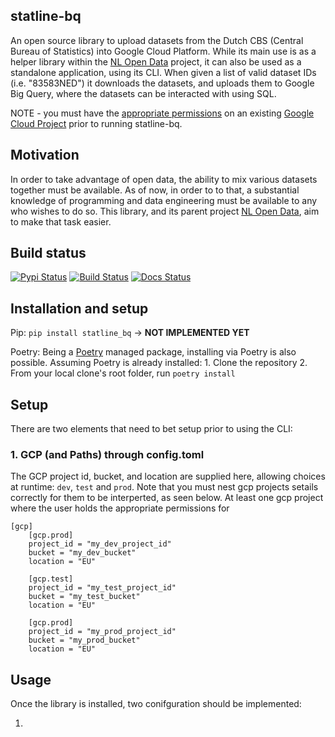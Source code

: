 ## statline-bq
An open source library to upload datasets from the Dutch CBS (Central Bureau of Statistics) into Google Cloud Platform. While its main use is as a helper library within the [NL Open Data](https://github.com/dataverbinders/nl-open-data) project, it can also be used as a standalone application, using its CLI. When given a list of valid dataset IDs (i.e. "83583NED") it downloads the datasets, and uploads them to Google Big Query, where the datasets can be interacted with using SQL.

NOTE - you must have the [appropriate permissions](https://cloud.google.com/bigquery/docs/dataset-access-controls) on an existing [Google Cloud Project](https://cloud.google.com/resource-manager/docs/creating-managing-projects) prior to running statline-bq. 

## Motivation
In order to take advantage of open data, the ability to mix various datasets together must be available. As of now, in order to to that, a substantial knowledge of programming and data engineering must be available to any who wishes to do so. This library, and its parent project [NL Open Data](https://github.com/dataverbinders/nl-open-data), aim to make that task easier.

## Build status
[![Pypi Status](https://img.shields.io/pypi/v/statline-bq.svg)](https://pypi.python.org/pypi/statline-bq) [![Build Status](https://img.shields.io/travis/dkapitan/statline-bq.svg)](https://travis-ci.com/dkapitan/statline-bq) [![Docs Status](https://readthedocs.org/projects/statline-bq/badge/?version=latest)](https://dkapitan.github.io/statline-bq)

## Installation and setup

Pip:
    `pip install statline_bq` -> **NOT IMPLEMENTED YET**

Poetry:
    Being a [Poetry](https://python-poetry.org/) managed package, installing via Poetry is also possible. Assuming Poetry is already installed:
    1. Clone the repository
    2. From your local clone's root folder, run `poetry install`

## Setup

There are two elements that need to bet setup prior to using the CLI:

### 1. GCP (and Paths) through config.toml

The GCP project id, bucket, and location are supplied here, allowing choices at runtime: `dev`, `test` and `prod`. Note that you must nest gcp projects setails correctly for them to be interperted, as seen below. At least one gcp project where the user holds the appropriate permissions for


```
[gcp]
    [gcp.prod]
    project_id = "my_dev_project_id"
    bucket = "my_dev_bucket"
    location = "EU"

    [gcp.test]
    project_id = "my_test_project_id"
    bucket = "my_test_bucket"
    location = "EU"

    [gcp.prod]
    project_id = "my_prod_project_id"
    bucket = "my_prod_bucket"
    location = "EU"
```

## Usage
Once the library is installed, two conifguration should be implemented:

1. 

<!-- ## Screenshots
Include logo/demo screenshot etc. -->

<!-- ## Features
What makes your project stand out? -->

<!-- ## Code Example
Show what the library does as concisely as possible, developers should be able to figure out **how** your project solves their problem by looking at the code example. Make sure the API you are showing off is obvious, and that your code is short and concise.

## Installation
Provide step by step series of examples and explanations about how to get a development env running.

## API Reference
Depending on the size of the project, if it is small and simple enough the reference docs can be added to the README. For medium size to larger projects it is important to at least provide a link to where the API reference docs live.

## Tests
Describe and show how to run the tests with code examples.

## How to use?
If people like your project they’ll want to learn how they can use it. To do so include step by step guide to use your project.

## Contribute

Let people know how they can contribute into your project. A [contributing guideline](https://github.com/zulip/zulip-electron/blob/master/CONTRIBUTING.md) will be a big plus.

## Credits
Give proper credits. This could be a link to any repo which inspired you to build this project, any blogposts or links to people who contrbuted in this project. 

#### Anything else that seems useful

## License
A short snippet describing the license (MIT, Apache etc)

MIT © [Yourname]() -->